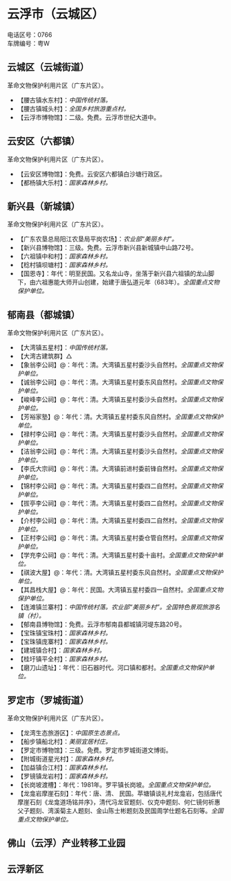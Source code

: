 # 云浮市（云城区）  
电话区号：0766  
车牌编号：粤W  

## 云城区（云城街道）  
革命文物保护利用片区（广东片区）。  
* 【腰古镇水东村】：*中国传统村落。*  
* 【腰古镇城头村】：*全国乡村旅游重点村。*    
* 【云浮市博物馆】：二级。免费。云浮市世纪大道中。  

## 云安区（六都镇）  
革命文物保护利用片区（广东片区）。  
* 【云安区博物馆】：免费。云安区六都镇白沙塘行政区。  
* 【都杨镇大乐村】：*国家森林乡村。*    
  
## 新兴县（新城镇）  
革命文物保护利用片区（广东片区）。  
* 【广东农垦总局阳江农垦局平岗农场】：*农业部“美丽乡村”。*  
* 【新兴县博物馆】：三级。免费。云浮市新兴县新城镇中山路72号。  
* 【六祖镇中和村】：*国家森林乡村。*  
* 【稔村镇坝塘村】：*国家森林乡村。*  
* 【国恩寺】：年代：明至民国。又名龙山寺，坐落于新兴县六祖镇的龙山脚下，由六祖惠能大师开山创建，始建于唐弘道元年（683年）。*全国重点文物保护单位。*  

## 郁南县（都城镇）  
革命文物保护利用片区（广东片区）。  
* 【大湾镇五星村】：*中国传统村落。*  
* 【大湾古建筑群】△ 
* 【象翁李公祠】@：年代：清。大湾镇五星村委沙头自然村。*全国重点文物保护单位。*      
* 【诚翁李公祠】@：年代：清。大湾镇五星村委东风自然村。*全国重点文物保护单位。*      
* 【峻峰李公祠】@：年代：清。大湾镇五星村委沙头自然村。*全国重点文物保护单位。*      
* 【芳裕家塾】@：年代：清。大湾镇五星村委东风自然村。*全国重点文物保护单位。*      
* 【禄村李公祠】@：年代：清。大湾镇五星村委沙头自然村。*全国重点文物保护单位。*      
* 【洁翁李公祠】@：年代：清。大湾镇五星村委沙头自然村。*全国重点文物保护单位。*      
* 【李氏大宗祠】@：年代：清。大湾镇前进村委前锋自然村。*全国重点文物保护单位。*      
* 【锦村李公祠】@：年代：清。大湾镇五星村委四二自然村。*全国重点文物保护单位。*      
* 【拔亭李公祠】@：年代：清。大湾镇五星村委四二自然村。*全国重点文物保护单位。*      
* 【介村李公祠】@：年代：清。大湾镇五星村委四二自然村。*全国重点文物保护单位。*      
* 【正村李公祠】@：年代：清。大湾镇五星村委仓管自然村。*全国重点文物保护单位。*      
* 【学充李公祠】@：年代：清。大湾镇五星村委十亩村。*全国重点文物保护单位。*      
* 【祺波大屋】@：年代：清。大湾镇五星村委东风自然村。*全国重点文物保护单位。*      
* 【其昌栈大屋】@：年代：民国。大湾镇五星村委四一自然村。*全国重点文物保护单位。*     
* 【连滩镇兰寨村】：*中国传统村落。农业部“美丽乡村”。全国特色景观旅游名镇（村）。*  
* 【郁南县博物馆】：免费。云浮市郁南县都城镇河堤东路20号。  
* 【宝珠镇宝珠村】：*国家森林乡村。*  
* 【宝珠镇庞寨村】：*国家森林乡村。*  
* 【建城镇合村】：*国家森林乡村。*  
* 【桂圩镇平全村】：*国家森林乡村。*  
* 【磨刀山遗址】：年代：旧石器时代。河口镇和都村。*全国重点文物保护单位。*  

## 罗定市（罗城街道）  
革命文物保护利用片区（广东片区）。  
* 【龙湾生态旅游区】：*中国原生态景点。*  
* 【船步镇船北村】：*美丽宜居村庄。*  
* 【罗定市博物馆】：三级。免费。罗定市罗城街道文博街。  
* 【附城街道星光村】：*国家森林乡村。*  
* 【加益镇合江村】：*国家森林乡村。*  
* 【罗镜镇龙岩村】：*国家森林乡村。*  
* 【长岗坡渡槽】：年代：1981年。罗平镇长岗坡。*全国重点文物保护单位。*  
* 【龙龛岩摩崖石刻】：年代：唐、清、 民国。苹塘镇谈礼村龙龛岩，包括唐代摩崖石刻《龙龛道场铭并序》，清代冯龙官题刻、仪克中题刻、何仁镜何祈惠父子题刻、湾溪菊主人题刻、金山陈士彬题刻及民国周学仕题名石刻等。*全国重点文物保护单位。*      

## 佛山（云浮）产业转移工业园  

## 云浮新区 